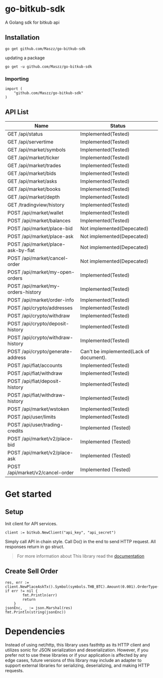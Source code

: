 # go-bitkub-sdk
A Golang sdk for bitkub api

## Installation

```shell
go get github.com/Maszz/go-bitkub-sdk
```
updating a package 

```shell
go get -u github.com/Maszz/go-bitkub-sdk
```

### Importing

```golang
import (
    "github.com/Maszz/go-bitkub-sdk"
)
```

## API List 

Name  | Status
------------ | ------------ | 
GET /api/status | Implemented(Tested)
GET /api/servertime | Implemented(Tested)
GET /api/market/symbols | Implemented(Tested)
GET /api/market/ticker | Implemented(Tested)
GET /api/market/trades | Implemented(Tested)
GET /api/market/bids | Implemented(Tested)
GET /api/market/asks| Implemented(Tested)
GET /api/market/books | Implemented(Tested)
GET /api/market/depth | Implemented(Tested)
GET /tradingview/history | Implemented(Tested)
POST /api/market/wallet | Implemented(Tested)
POST /api/market/balances | Implemented(Tested)
POST /api/market/place-bid | Not implemented(Depecated)
POST /api/market/place-ask | Not implemented(Depecated)
POST /api/market/place-ask-by-fiat | Not implemented(Depecated)
POST /api/market/cancel-order | Not implemented(Depecated)
POST /api/market/my-open-orders | Implemented(Tested)
POST /api/market/my-orders-history | Implemented(Tested)
POST /api/market/order-info | Implemented(Tested)
POST /api/crypto/addresses | Implemented(Tested)
POST /api/crypto/withdraw | Implemented(Tested)
POST /api/crypto/deposit-history | Implemented(Tested)
POST /api/crypto/withdraw-history | Implemented(Tested)
POST /api/crypto/generate-address | Can't be implemented(Lack of document).
POST /api/fiat/accounts | Implemented(Tested)
POST /api/fiat/withdraw | Implemented(Tested)
POST /api/fiat/deposit-history | Implemented(Tested)
POST /api/fiat/withdraw-history | Implemented(Tested)
POST /api/market/wstoken | Implemented(Tested)
POST /api/user/limits | Implemented(Tested)
POST /api/user/trading-credits | Implemented (Tested)
POST /api/market/v2/place-bid | Implemented (Tested)
POST /api/market/v2/place-ask | Implemented (Tested)
POST /api/market/v2/cancel-order | Implemented (Tested)


# Get started

## Setup

Init client for API services. 

```golang
client := bitkub.NewClient("api_key", "api_secret")
```

Simply call API in chain style. Call Do() in the end to send HTTP request.
All responses return in go struct.

>For more information about This library read the [documentation](./api-docs.md)

## Create Sell Order
```golang
res, err := client.NewPlaceAskTx().Symbol(symbols.THB_BTC).Amount(0.001).OrderType(types.OrderTypeMarket).Do()
if err != nil {
		fmt.Println(err)
		return
	}
jsonEnc, _ := json.Marshal(res)
fmt.Println(string(jsonEnc))
``` 

# Dependencies
Instead of using net/http, this library uses fasthttp as its HTTP client and utilizes sonic for JSON serialization and deserialization. However, if you prefer not to use these libraries or if your application is affected by any edge cases, future versions of this library may include an adapter to support external libraries for serializing, deserializing, and making HTTP requests.